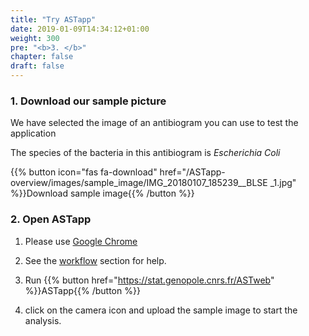 ```yaml
---
title: "Try ASTapp"
date: 2019-01-09T14:34:12+01:00
weight: 300
pre: "<b>3. </b>"
chapter: false
draft: false
---
```


### 1. Download our sample picture

We have selected the image of an antibiogram you can use to test the application

The species of the bacteria in this antibiogram is *Escherichia Coli*

{{% button icon="fas fa-download" href="/ASTapp-overview/images/sample_image/IMG_20180107_185239__BLSE _1.jpg" %}}Download sample image{{% /button %}}



### 2. Open ASTapp

1. Please use [Google Chrome](https://www.google.com/chrome/)

2. See the [workflow](../workflow) section for help.

3. Run {{% button href="https://stat.genopole.cnrs.fr/ASTweb" %}}ASTapp{{% /button %}}

4. click on the camera icon and upload the sample image to start the analysis.


